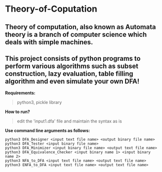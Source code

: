 # Theory-of-Coputation

## Theory of computation, also known as Automata theory is a branch of computer science which deals with simple machines.
## This project consists of python programs to perform various algorithms such as subset construction, lazy evaluation, table filling algorithm and even simulate your own DFA!  
**Requirements:**  
>python3, pickle library  

**How to run?**  
>edit the 'input1.dfa' file and maintain the syntax as is  

**Use command line arguments as follows:**  
```
python3 DFA_Designer <input text file name> <output binary file name>
python3 DFA_Tester <input binary file name>
python3 DFA_Minimizer <input binary file name> <output text file name>
python3 DFA_Equivalence_Checker <input binary name 1> <input binary name 2>
python3 NFA_to_DFA <input text file name> <output text file name>
python3 ENFA_to_DFA <input text file name> <output text file name>
```
